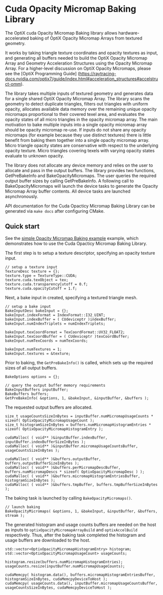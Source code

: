 # Cuda Opacity Micromap Baking Library

The OptiX cuda Opacity Micromap Baking library allows hardware-accelerated baking of 
OptiX Opacity Micromap Arrays from textured geometry. 

It works by taking triangle texture coordinates and opacity textures as input, and generating all buffers needed to build the OptiX Opacity Micromap Array
and Geometry Acceleration Structures using the Opacity Micromap Array. For a higher-level discussion on OptiX Opacity Micromaps, please see the [OptiX Programming Guide]
(https://raytracing-docs.nvidia.com/optix7/guide/index.html#acceleration_structures#accelstruct-omm).

The library takes multiple inputs of textured geometry and generates data for a single shared OptiX Opacity Micromap Array.
The library scans the geometry to detect duplicate triangles, filters out triangles with uniform opacity, 
allocates available data memory over the remaining unique opacity micromaps proportional to their covered texel area, 
and evaluates the opacity states of all micro triangles in the opacity micromap array.
The main motivation to bake multiple inputs into a single opacity micromap array should be opacity micromap re-use.
If inputs do not share any opacity micromaps (for example because they use distinct textures) there is little benefit from
baking them together into a single opacity micromap array.
Micro triangle opacity states are conservative with respect to the underlying opacity texture. 
Micro triangles covering texels with varying opacity states evaluate to unknown opacity. 

The library does not allocate any device memory and relies on the user to allocate and pass in the output buffers. 
The library provides two functions, GetPreBakeInfo and BakeOpacityMicromaps.
The user queries the required output buffer sizes by calling GetPreBakeInfo. 
A following call to BakeOpacityMicromaps will launch the device tasks to generate the Opacity Micromap Array buffer contents.
All device tasks are launched asynchronously.

API documentation for the Cuda Opacticy Micromap Baking Library can be generated via `make docs` after configuring CMake.

## Quick start

See the [simple Opacity Micromap Baking example](https://github.com/NVIDIA/otk-examples/blob/master/CuOmmBaking/Simple/simple.cpp)
example, which demonstrates how to use the Cuda Opacticy Micromap Baking Library.

The first step is to setup a texture descriptor, specifying an opacity texture input.

```
// setup a texture input
TextureDesc texture = {};
texture.type = TextureType::CUDA;
texture.cuda.texObject = tex;
texture.cuda.transparencyCutoff = 0.f;
texture.cuda.opacityCutoff = 1.f;
```

Next, a bake input in created, specifying a textured triangle mesh.

```
// setup a bake input
BakeInputDesc bakeInput = {};
bakeInput.indexFormat = IndexFormat::I32_UINT;
bakeInput.indexBuffer = ( CUdeviceptr )indexBuffer;
bakeInput.numIndexTriplets = numIndexTriplets;

bakeInput.texCoordFormat = TexCoordFormat::UV32_FLOAT2;
bakeInput.texCoordBuffer = ( CUdeviceptr )texCoordBuffer;
bakeInput.numTexCoords = numTexCoords;

bakeInput.numTextures = 1;
bakeInput.textures = &texture;
```

Prior to baking, the `GetPreBakeInfo()` is called, which sets up the required sizes of all output buffers.

```
BakeOptions options = {};

// query the output buffer memory requirements
BakeInputBuffers inputBuffer;
BakeBuffers buffers;
GetPreBakeInfo( &options, 1, &bakeInput, &inputBuffer, &buffers );    
```

The requested output buffers are allocated.

```
size_t usageCountsSizeInBytes = inputBuffer.numMicromapUsageCounts * sizeof( OptixOpacityMicromapUsageCount );
size_t histogramSizeInBytes = buffers.numMicromapHistogramEntries * sizeof( OptixOpacityMicromapHistogramEntry );

cudaMalloc( ( void** )&inputBuffer.indexBuffer, inputBuffer.indexBufferSizeInBytes );
cudaMalloc( ( void** )&inputBuffer.micromapUsageCountsBuffer, usageCountsSizeInBytes );

cudaMalloc( ( void** )&buffers.outputBuffer, buffers.outputBufferSizeInBytes );
cudaMalloc( ( void** )&buffers.perMicromapDescBuffer, buffers.numMicromapDescs * sizeof( OptixOpacityMicromapDesc ) );
cudaMalloc( ( void** )&buffers.micromapHistogramEntriesBuffer, histogramSizeInBytes );
cudaMalloc( ( void** )&buffers.tmpBuffer, buffers.tmpBufferSizeInBytes );
```

The baking task is launched by calling `BakeOpacityMicromaps()`.

```
// launch baking
BakeOpacityMicromaps( &options, 1, &bakeInput, &inputBuffer, &buffers, stream );
```

The generated histogram and usage counts buffers are needed on the host as inputs to `optixOpacityMicromapArrayBuild` and `optixAccelBuild` respectively.
Thus, after the baking task completed the histogram and usage buffers are downloaded to the host.

```
std::vector<OptixOpacityMicromapHistogramEntry> histogram;
std::vector<OptixOpacityMicromapUsageCount> usageCounts;

histogram.resize(buffers.numMicromapHistogramEntries);
usageCounts.resize(inputBuffer.numMicromapUsageCounts);

cudaMemcpy( histogram.data(), buffers.micromapHistogramEntriesBuffer, histogramSizeInBytes, cudaMemcpyDeviceToHost );
cudaMemcpy( usageCounts.data(), inputBuffer.micromapUsageCountsBuffer, usageCountsSizeInBytes, cudaMemcpyDeviceToHost );
```
